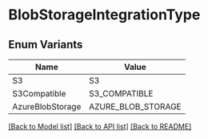 # BlobStorageIntegrationType

## Enum Variants

| Name | Value |
|---- | -----|
| S3 | S3 |
| S3Compatible | S3_COMPATIBLE |
| AzureBlobStorage | AZURE_BLOB_STORAGE |


[[Back to Model list]](../README.md#documentation-for-models) [[Back to API list]](../README.md#documentation-for-api-endpoints) [[Back to README]](../README.md)


